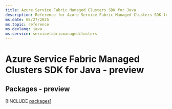 ```yaml
---
title: Azure Service Fabric Managed Clusters SDK for Java
description: Reference for Azure Service Fabric Managed Clusters SDK for Java
ms.date: 08/27/2025
ms.topic: reference
ms.devlang: java
ms.service: servicefabricmanagedclusters
---
```

# Azure Service Fabric Managed Clusters SDK for Java - preview
## Packages - preview
[!INCLUDE [packages](service-fabric-managed-clusters-index.md)]